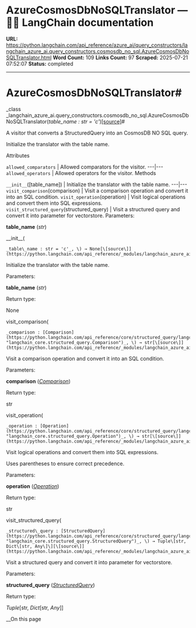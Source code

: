 # AzureCosmosDbNoSQLTranslator — 🦜🔗 LangChain  documentation

**URL:** https://python.langchain.com/api_reference/azure_ai/query_constructors/langchain_azure_ai.query_constructors.cosmosdb_no_sql.AzureCosmosDbNoSQLTranslator.html
**Word Count:** 109
**Links Count:** 97
**Scraped:** 2025-07-21 07:52:07
**Status:** completed

---

# AzureCosmosDbNoSQLTranslator\#

_class _langchain\_azure\_ai.query\_constructors.cosmosdb\_no\_sql.AzureCosmosDbNoSQLTranslator\(_table\_name : str = 'c'_\)[\[source\]](https://python.langchain.com/api_reference/_modules/langchain_azure_ai/query_constructors/cosmosdb_no_sql.html#AzureCosmosDbNoSQLTranslator)\#     

A visitor that converts a StructuredQuery into an CosmosDB NO SQL query.

Initialize the translator with the table name.

Attributes

`allowed_comparators` | Allowed comparators for the visitor.   ---|---   `allowed_operators` | Allowed operators for the visitor.      Methods

`__init__`\(\[table\_name\]\) | Initialize the translator with the table name.   ---|---   `visit_comparison`\(comparison\) | Visit a comparison operation and convert it into an SQL condition.   `visit_operation`\(operation\) | Visit logical operations and convert them into SQL expressions.   `visit_structured_query`\(structured\_query\) | Visit a structured query and convert it into parameter for vectorstore.      Parameters:     

**table\_name** \(_str_\)

\_\_init\_\_\(

    _table\_name : str = 'c'_, \) → None[\[source\]](https://python.langchain.com/api_reference/_modules/langchain_azure_ai/query_constructors/cosmosdb_no_sql.html#AzureCosmosDbNoSQLTranslator.__init__)\#     

Initialize the translator with the table name.

Parameters:     

**table\_name** \(_str_\)

Return type:     

None

visit\_comparison\(

    _comparison : [Comparison](https://python.langchain.com/api_reference/core/structured_query/langchain_core.structured_query.Comparison.html#langchain_core.structured_query.Comparison "langchain_core.structured_query.Comparison")_, \) → str[\[source\]](https://python.langchain.com/api_reference/_modules/langchain_azure_ai/query_constructors/cosmosdb_no_sql.html#AzureCosmosDbNoSQLTranslator.visit_comparison)\#     

Visit a comparison operation and convert it into an SQL condition.

Parameters:     

**comparison** \([_Comparison_](https://python.langchain.com/api_reference/core/structured_query/langchain_core.structured_query.Comparison.html#langchain_core.structured_query.Comparison "langchain_core.structured_query.Comparison")\)

Return type:     

str

visit\_operation\(

    _operation : [Operation](https://python.langchain.com/api_reference/core/structured_query/langchain_core.structured_query.Operation.html#langchain_core.structured_query.Operation "langchain_core.structured_query.Operation")_, \) → str[\[source\]](https://python.langchain.com/api_reference/_modules/langchain_azure_ai/query_constructors/cosmosdb_no_sql.html#AzureCosmosDbNoSQLTranslator.visit_operation)\#     

Visit logical operations and convert them into SQL expressions.

Uses parentheses to ensure correct precedence.

Parameters:     

**operation** \([_Operation_](https://python.langchain.com/api_reference/core/structured_query/langchain_core.structured_query.Operation.html#langchain_core.structured_query.Operation "langchain_core.structured_query.Operation")\)

Return type:     

str

visit\_structured\_query\(

    _structured\_query : [StructuredQuery](https://python.langchain.com/api_reference/core/structured_query/langchain_core.structured_query.StructuredQuery.html#langchain_core.structured_query.StructuredQuery "langchain_core.structured_query.StructuredQuery")_, \) → Tuple\[str, Dict\[str, Any\]\][\[source\]](https://python.langchain.com/api_reference/_modules/langchain_azure_ai/query_constructors/cosmosdb_no_sql.html#AzureCosmosDbNoSQLTranslator.visit_structured_query)\#     

Visit a structured query and convert it into parameter for vectorstore.

Parameters:     

**structured\_query** \([_StructuredQuery_](https://python.langchain.com/api_reference/core/structured_query/langchain_core.structured_query.StructuredQuery.html#langchain_core.structured_query.StructuredQuery "langchain_core.structured_query.StructuredQuery")\)

Return type:     

_Tuple_\[str, _Dict_\[str, _Any_\]\]

__On this page